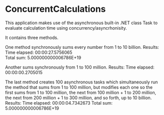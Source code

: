 # ConcurrentCalculations

This application makes use of the asynchronous built-in .NET class Task to evaluate calculation time using concurrency/asyncrhonisity. 

It contains three methods.

One method synchronously sums every number from 1 to 10 billion.
Results:
Time elapsed: 00:00:27.5756065  
Total sum:  5.000000000006786E+19

Another sums synchronously from 1 to 100 million.
Results:
Time elapsed: 00:00:00.2705015

The last method creates 100 asynchronous tasks which simultaneously run the method that sums from 1 to 100 million, but modifies each one so the first sums from 1 to 100 million, the next from 100 million + 1 to 200 million, the next from 200 million + 1 to 300 million, and so forth, up to 10 billion.
Results:
Time elapsed: 00:00:04.7342673
Total sum:  5.000000000006786E+19

